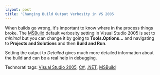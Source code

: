 ```yaml
---
layout: post  
title: 'Changing Build Output Verbosity in VS 2005'
---
```

When builds go wrong, it's important to know where in the process things broke. The [MSBuild](http://msdn2.microsoft.com/en-us/library/wea2sca5(VS.80).aspx) default verbosity setting in Visual Studio 2005 is set to _minimal_ but you can change it by going to **Tools.Options...** and navigating to **Projects and Solutions** and then **Build and Run**.

Setting the output to _Detailed_ gives much more detailed information about the build and can be a real help in debugging.

Technorati tags: [Visual Studio 2005](http://technorati.com/tags/Visual%20Studio%202005), [C#](http://technorati.com/tags/C#), [.NET](http://technorati.com/tags/.NET), [MSBuild](http://technorati.com/tags/MSBuild)
